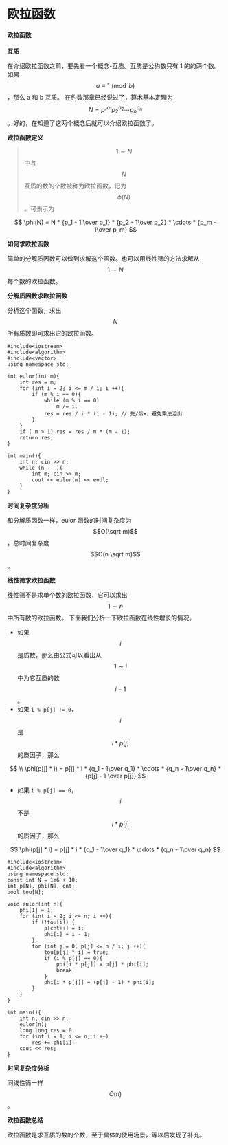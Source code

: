 # 欧拉函数

#### 欧拉函数

**互质**

在介绍欧拉函数之前，要先看一个概念-互质。互质是公约数只有 1 的的两个数。如果 $$a \equiv 1 \pmod b$$，那么 a 和 b 互质。 在约数那章已经说过了，算术基本定理为 $$N = p_1^{a_1}p_2^{a_2}\cdots p_n^{a_n}$$。好的，在知道了这两个概念后就可以介绍欧拉函数了。

**欧拉函数定义**

> $$1 \sim N$$ 中与 $$N$$ 互质的数的个数被称为欧拉函数，记为 $$\phi(N)$$。可表示为

$$
\phi(N) = N * {p_1 - 1 \over p_1} * {p_2 - 1\over p_2} * \cdots * {p_m - 1\over p_m}
$$

**如何求欧拉函数**

简单的分解质因数可以做到求解这个函数。也可以用线性筛的方法求解从 $$1 \sim N$$ 每个数的欧拉函数。

**分解质因数求欧拉函数**

分析这个函数，求出 $$N$$ 所有质数即可求出它的欧拉函数。

```
#include<iostream>
#include<algorithm>
#include<vector>
using namespace std;

int eulor(int m){
    int res = m;
    for (int i = 2; i <= m / i; i ++){
        if (m % i == 0){
            while (m % i == 0)
                m /= i;
            res = res / i * (i - 1); // 先/后×，避免乘法溢出
        }
    }
    if ( m > 1) res = res / m * (m - 1);
    return res;
}

int main(){
    int n; cin >> n;
    while (n -- ){
        int m; cin >> m;
        cout << eulor(m) << endl;
    }
}
```

**时间复杂度分析**

和分解质因数一样，eulor 函数的时间复杂度为 $$O(\sqrt m)$$，总时间复杂度 $$O(n \sqrt m)$$。

**线性筛求欧拉函数**

线性筛不是求单个数的欧拉函数，它可以求出 $$1 \sim n$$ 中所有数的欧拉函数。 下面我们分析一下欧拉函数在线性增长的情况。

* 如果 $$i$$ 是质数，那么由公式可以看出从$$1 \sim i$$ 中为它互质的数 $$i-1$$。
* 如果 `i % p[j] != 0`，$$i$$ 是 $$i * p[j]$$ 的质因子，那么

$$
\\ \phi(p[j] * i) = p[j] * i * {q_1 - 1\over q_1} * \cdots * {q_n - 1\over q_n} * {p[j] - 1 \over p[j]}
$$

* 如果 `i % p[j] == 0`，$$i$$ 不是 $$i * p[j]$$ 的质因子，那么

$$
\phi(p[j] * i) = p[j] * i * {q_1 - 1\over q_1} * \cdots * {q_n - 1\over q_n}
$$

```
#include<iostream>
#include<algorithm>
using namespace std;
const int N = 1e6 + 10;
int p[N], phi[N], cnt;
bool tou[N];

void eulor(int n){
    phi[1] = 1;
    for (int i = 2; i <= n; i ++){
        if (!tou[i]) {
            p[cnt++] = i;
            phi[i] = i - 1;
        }
        for (int j = 0; p[j] <= n / i; j ++){
            tou[p[j] * i] = true;
            if (i % p[j] == 0){
                phi[i * p[j]] = p[j] * phi[i];        
                break;
            }
            phi[i * p[j]] = (p[j] - 1) * phi[i];
        }
    }  
}

int main(){
    int n; cin >> n;
    eulor(n);
    long long res = 0;
    for (int i = 1; i <= n; i ++)
        res += phi[i];
    cout << res;
}
```

**时间复杂度分析**

同线性筛一样 $$O(n)$$。

**欧拉函数总结**

欧拉函数是求互质的数的个数，至于具体的使用场景，等以后发现了补充。
